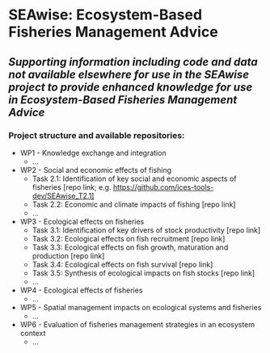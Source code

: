 
# SEAwise: Ecosystem-Based Fisheries Management Advice #
## *Supporting information including code and data not available elsewhere for use in the SEAwise project to provide enhanced knowledge for use in Ecosystem-Based Fisheries Management Advice* ##

### Project structure and available repositories: ###

* WP1 - Knowledge exchange and integration
  - ...
* WP2 - Social and economic effects of fishing
  * Task 2.1: Identification of key social and economic aspects of fisheries [repo link; e.g. https://github.com/ices-tools-dev/SEAwise_T2.1]
  * Task 2.2: Economic and climate impacts of fishing [repo link]
  * …
* WP3 - Ecological effects on fisheries
  * Task 3.1: Identification of key drivers of stock productivity [repo link]
  * Task 3.2: Ecological effects on fish recruitment [repo link]
  * Task 3.3: Ecological effects on fish growth, maturation and production [repo link]
  * Task 3.4: Ecological effects on fish survival [repo link]
  * Task 3.5: Synthesis of ecological impacts on fish stocks [repo link]
  * …
* WP4 - Ecological effects of fisheries
  * …
* WP5 - Spatial management impacts on ecological systems and fisheries
  * …
* WP6 - Evaluation of fisheries management strategies in an ecosystem context
  * …

